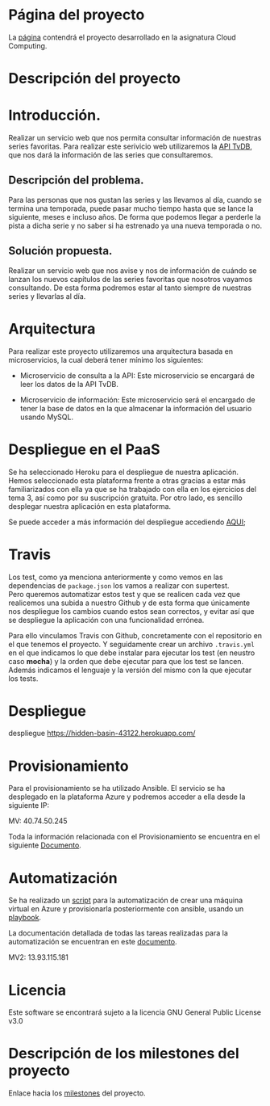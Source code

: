 # Página del proyecto

La [página](https://samahetfield.github.io/PersonalCC-1819/) contendrá el proyecto desarrollado en la asignatura Cloud Computing.

# Descripción del proyecto

# Introducción.

Realizar un servicio web que nos permita consultar información de nuestras series favoritas. Para realizar este serivicio web utilizaremos la [API TvDB](https://www.thetvdb.com/), que nos dará la información de las series que consultaremos.

## Descripción del problema.

Para las personas que nos gustan las series y las llevamos al día, cuando se termina una temporada, puede pasar mucho tiempo hasta que se lance la siguiente, meses e incluso años. De forma que podemos llegar a perderle la pista a dicha serie y no saber si ha estrenado ya una nueva temporada o no.

## Solución propuesta.

Realizar un servicio web que nos avise y nos de información de cuándo se lanzan los nuevos capítulos de las series favoritas que nosotros vayamos consultando. De esta forma podremos estar al tanto siempre de nuestras series y llevarlas al día.

# Arquitectura

Para realizar este proyecto utilizaremos una arquitectura basada en microservicios, la cual deberá tener mínimo los siguientes:

- Microservicio de consulta a la API: Este microservicio se encargará de leer los datos de la API TvDB. 

- Microservicio de información: Este microservicio será el encargado de tener la base de datos en la que almacenar la información del usuario usando MySQL.

# Despliegue en el PaaS
Se ha seleccionado Heroku para el despliegue de nuestra aplicación. Hemos seleccionado esta plataforma frente a otras gracias a estar más familiarizados con ella ya que se ha trabajado con ella en los ejercicios del tema 3, así como por su suscripción gratuita.
Por otro lado, es sencillo desplegar nuestra aplicación en esta plataforma.

Se puede acceder a más información del despliegue accediendo [AQUI](https://github.com/samahetfield/PersonalCC-1819/blob/master/docs/index.md#infraestructura);

# Travis

Los test, como ya menciona anteriormente y como vemos en las dependencias de ``` package.json ``` los vamos a realizar con supertest.  
Pero queremos automatizar estos test y que se realicen cada vez que realicemos una subida a nuestro Github y de esta forma que únicamente nos despliegue los cambios cuando estos sean correctos, y evitar así que se despliegue la aplicación con una funcionalidad errónea.

Para ello vinculamos Travis con Github, concretamente con el repositorio en el que tenemos el proyecto.
Y seguidamente crear un archivo ``` .travis.yml ``` en el que indicamos lo que debe instalar para ejecutar los test (en neustro caso **mocha**) y la orden que debe ejecutar para que los test se lancen. Además indicamos el lenguaje y la versión del mismo con la que ejecutar los tests.


# Despliegue

despliegue https://hidden-basin-43122.herokuapp.com/


# Provisionamiento

Para el provisionamiento se ha utilizado Ansible. El servicio se ha desplegado en la plataforma Azure y podremos acceder a ella desde la siguiente IP:

MV: 40.74.50.245

Toda la información relacionada con el Provisionamiento se encuentra en el siguiente [Documento](https://github.com/samahetfield/PersonalCC-1819/blob/master/docs/hito3.md).

# Automatización

Se ha realizado un [script](https://github.com/samahetfield/PersonalCC-1819/blob/master/acopio.sh) para la automatización de crear una máquina virtual en Azure y provisionarla posteriormente con ansible, usando un [playbook](https://github.com/samahetfield/PersonalCC-1819/blob/master/provision/ansible.yml).

La documentación detallada de todas las tareas realizadas para la automatización se encuentran en este [documento](https://github.com/samahetfield/PersonalCC-1819/blob/master/docs/hito4.md).

MV2: 13.93.115.181

# Licencia
Este software se encontrará sujeto a la licencia GNU General Public License v3.0

# Descripción de los milestones del proyecto

Enlace hacia los [milestones](https://github.com/samahetfield/PersonalCC-1819/milestones) del proyecto.

